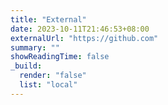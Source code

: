 ```yaml
---
title: "External"
date: 2023-10-11T21:46:53+08:00
externalUrl: "https://github.com"
summary: ""
showReadingTime: false
_build:
  render: "false"
  list: "local"
---
```

